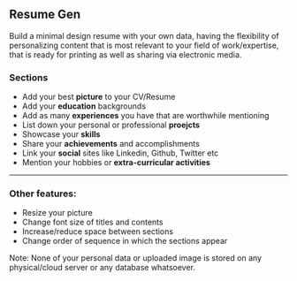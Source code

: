 ## Resume Gen
Build a minimal design resume with your own data, having the flexibility of personalizing content that is most relevant to your field of work/expertise, that is ready for printing as well as sharing via electronic media.

### Sections 
* Add your best **picture** to your CV/Resume 
* Add your **education** backgrounds
* Add as many **experiences** you have that are worthwhile mentioning
* List down your personal or professional **proejcts**
* Showcase your **skills**
* Share your **achievements** and accomplishments
* Link your **social** sites like Linkedin, Github, Twitter etc
* Mention your hobbies or **extra-curricular activities**

------------------------------------------------------

### Other features:
* Resize your picture 
* Change font size of titles and contents
* Increase/reduce space between sections
* Change order of sequence in which the sections appear

Note: None of your personal data or uploaded image is stored on any physical/cloud server or any database whatsoever. 

